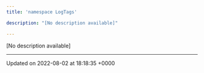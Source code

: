 ```yaml
---
title: 'namespace LogTags'

description: "[No description available]"

---
```







[No description available]






-------------------------------

Updated on 2022-08-02 at 18:18:35 +0000